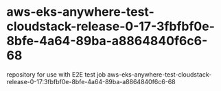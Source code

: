 # aws-eks-anywhere-test-cloudstack-release-0-17-3fbfbf0e-8bfe-4a64-89ba-a8864840f6c6-68
repository for use with E2E test job aws-eks-anywhere-test-cloudstack-release-0-17:3fbfbf0e-8bfe-4a64-89ba-a8864840f6c6-68
